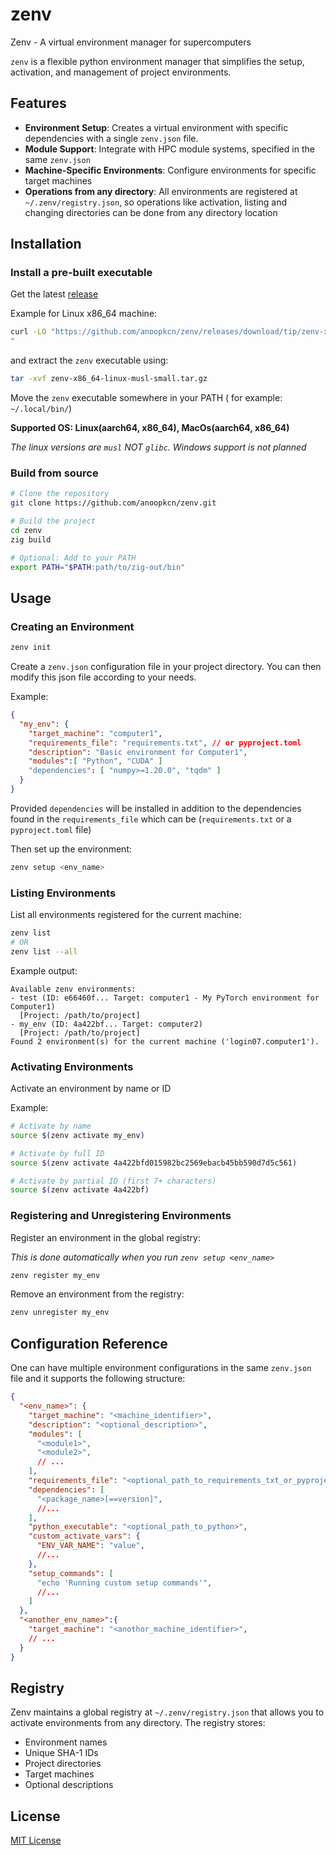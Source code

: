 # zenv
Zenv - A virtual environment manager for supercomputers

`zenv` is a flexible python environment manager that simplifies the setup, activation, and management of project environments.

## Features

- **Environment Setup**: Creates a virtual environment with specific dependencies with a single `zenv.json` file.
- **Module Support**: Integrate with HPC module systems, specified in the same `zenv.json`
- **Machine-Specific Environments**: Configure environments for specific target machines
- **Operations from any directory**: All environments are registered at `~/.zenv/registry.json`, so operations like activation, listing and changing directories can be done from any directory location

## Installation

### Install a pre-built executable
Get the latest [release](https://github.com/anoopkcn/zenv/releases)

Example for Linux x86_64 machine:
```bash
curl -LO "https://github.com/anoopkcn/zenv/releases/download/tip/zenv-x86_64-linux-musl-small.tar.gz
"
```
and extract the `zenv` executable using:
```bash
tar -xvf zenv-x86_64-linux-musl-small.tar.gz

```
Move the `zenv` executable somewhere in your PATH ( for example: `~/.local/bin/`)

**Supported OS: Linux(aarch64, x86_64), MacOs(aarch64, x86_64)**

*The linux versions are `musl` NOT `glibc`. Windows support is not planned*

### Build from source
```bash
# Clone the repository
git clone https://github.com/anoopkcn/zenv.git

# Build the project
cd zenv
zig build

# Optional: Add to your PATH
export PATH="$PATH:path/to/zig-out/bin"
```

## Usage

### Creating an Environment

```bash
zenv init
```

Create a `zenv.json` configuration file in your project directory. You can then modify this json file according to your needs.

Example:
```json
{
  "my_env": {
    "target_machine": "computer1",
    "requirements_file": "requirements.txt", // or pyproject.toml
    "description": "Basic environment for Computer1",
    "modules":[ "Python", "CUDA" ]
    "dependencies": [ "numpy>=1.20.0", "tqdm" ]
  }
}
```
Provided `dependencies` will be installed in addition to the dependencies found in the `requirements_file` which can be (`requirements.txt` or a `pyproject.toml` file)

Then set up the environment:

```bash
zenv setup <env_name>
```

### Listing Environments

List all environments registered for the current machine:

```bash
zenv list
# OR
zenv list --all
```

Example output:
```
Available zenv environments:
- test (ID: e66460f... Target: computer1 - My PyTorch environment for Computer1)
  [Project: /path/to/project]
- my_env (ID: 4a422bf... Target: computer2)
  [Project: /path/to/project]
Found 2 environment(s) for the current machine ('login07.computer1').
```

### Activating Environments

Activate an environment by name or ID

Example:
```bash
# Activate by name
source $(zenv activate my_env)

# Activate by full ID
source $(zenv activate 4a422bfd015982bc2569ebacb45bb590d7d5c561)

# Activate by partial ID (first 7+ characters)
source $(zenv activate 4a422bf)
```

### Registering and Unregistering Environments

Register an environment in the global registry:

*This is done automatically when you run `zenv setup <env_name>`*

```bash
zenv register my_env
```

Remove an environment from the registry:

```bash
zenv unregister my_env
```

## Configuration Reference

One can have multiple environment configurations in the same  `zenv.json` file and it supports the following structure:

```json
{
  "<env_name>": {
    "target_machine": "<machine_identifier>",
    "description": "<optional_description>",
    "modules": [
      "<module1>",
      "<module2>",
      // ...
    ],
    "requirements_file": "<optional_path_to_requirements_txt_or_pyproject_toml>",
    "dependencies": [
      "<package_name>[==version]",
      //...
    ],
    "python_executable": "<optional_path_to_python>",
    "custom_activate_vars": {
      "ENV_VAR_NAME": "value",
      //...
    },
    "setup_commands": [
      "echo 'Running custom setup commands'",
      //...
    ]
  },
  "<another_env_name>":{
    "target_machine": "<anothor_machine_identifier>",
    // ...
  }
}
```

## Registry

Zenv maintains a global registry at `~/.zenv/registry.json` that allows you to activate environments from any directory. The registry stores:

- Environment names
- Unique SHA-1 IDs
- Project directories
- Target machines
- Optional descriptions

## License

[MIT License](LICENSE)
